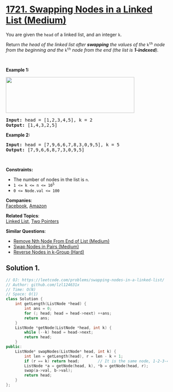 # [1721. Swapping Nodes in a Linked List (Medium)](https://leetcode.com/problems/swapping-nodes-in-a-linked-list/)

<p>You are given the <code>head</code> of a linked list, and an integer <code>k</code>.</p>

<p>Return <em>the head of the linked list after <strong>swapping</strong> the values of the </em><code>k<sup>th</sup></code> <em>node from the beginning and the </em><code>k<sup>th</sup></code> <em>node from the end (the list is <strong>1-indexed</strong>).</em></p>

<p>&nbsp;</p>
<p><strong>Example 1:</strong></p>
<img alt="" src="https://assets.leetcode.com/uploads/2020/09/21/linked1.jpg" style="width: 400px; height: 112px;">
<pre><strong>Input:</strong> head = [1,2,3,4,5], k = 2
<strong>Output:</strong> [1,4,3,2,5]
</pre>

<p><strong>Example 2:</strong></p>

<pre><strong>Input:</strong> head = [7,9,6,6,7,8,3,0,9,5], k = 5
<strong>Output:</strong> [7,9,6,6,8,7,3,0,9,5]
</pre>

<p>&nbsp;</p>
<p><strong>Constraints:</strong></p>

<ul>
	<li>The number of nodes in the list is <code>n</code>.</li>
	<li><code>1 &lt;= k &lt;= n &lt;= 10<sup>5</sup></code></li>
	<li><code>0 &lt;= Node.val &lt;= 100</code></li>
</ul>


**Companies**:  
[Facebook](https://leetcode.com/company/facebook), [Amazon](https://leetcode.com/company/amazon)

**Related Topics**:  
[Linked List](https://leetcode.com/tag/linked-list/), [Two Pointers](https://leetcode.com/tag/two-pointers/)

**Similar Questions**:
* [Remove Nth Node From End of List (Medium)](https://leetcode.com/problems/remove-nth-node-from-end-of-list/)
* [Swap Nodes in Pairs (Medium)](https://leetcode.com/problems/swap-nodes-in-pairs/)
* [Reverse Nodes in k-Group (Hard)](https://leetcode.com/problems/reverse-nodes-in-k-group/)

## Solution 1.

```cpp
// OJ: https://leetcode.com/problems/swapping-nodes-in-a-linked-list/
// Author: github.com/lzl124631x
// Time: O(N)
// Space: O(1)
class Solution {
    int getLength(ListNode *head) {
        int ans = 0;
        for (; head; head = head->next) ++ans;
        return ans;
    }
    ListNode *getNode(ListNode *head, int k) {
        while (--k) head = head->next;
        return head;
    }
public:
    ListNode* swapNodes(ListNode* head, int k) {
        int len = getLength(head), r = len - k + 1;
        if (r == k) return head;		// It is the same node, 1-2-3-4-5, here node 3 kind
        ListNode *a = getNode(head, k), *b = getNode(head, r);
        swap(a->val, b->val);
        return head;
    }
};
```
